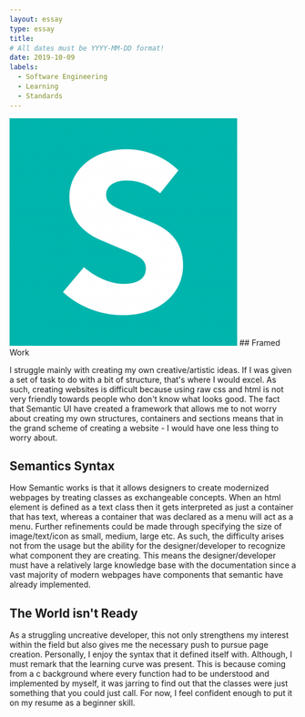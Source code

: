 ```yaml
---
layout: essay
type: essay
title: 
# All dates must be YYYY-MM-DD format!
date: 2019-10-09
labels:
  - Software Engineering
  - Learning
  - Standards
---
```


<img class="ui image" src="../images/semantic_Image.png" alt="A pic of semantic framework">
## Framed Work

I struggle mainly with creating my own creative/artistic ideas. If I was given a set of task to do with a bit of structure, that's where I would excel. As such, creating websites is difficult because using raw css and html is not very friendly towards people who don't know what looks good. The fact that Semantic UI have created a framework that allows me to not worry about creating my own structures, containers and sections means that in the grand scheme of creating a website - I would have one less thing to worry about. 

## Semantics Syntax

How Semantic works is that it allows designers to create modernized webpages by treating classes as exchangeable concepts. When an html element is defined as a text class then it gets interpreted as just a container that has text, whereas a container that was declared as a menu will act as a menu. Further refinements could be made through specifying the size of image/text/icon as small, medium, large etc. As such, the difficulty arises not from the usage but the ability for the designer/developer to recognize what component they are creating. This means the designer/developer must have a relatively large knowledge base with the documentation since a vast majority of modern webpages have components that semantic have already implemented. 

## The World isn't Ready

As a struggling uncreative developer, this not only strengthens my interest within the field but also gives me the necessary push to pursue page creation. Personally, I enjoy the syntax that it defined itself with. Although, I must remark that the learning curve was present. This is because coming from a c background where every function had to be understood and implemented by myself, it was jarring to find out that the classes were just something that you could just call. For now, I feel confident enough to put it on my resume as a beginner skill. 

